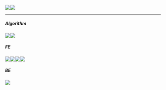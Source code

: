 <img src="https://img.shields.io/badge/typescript-000000?style=for-the-badge&logo=typescript&logoColor=white"><img src="https://img.shields.io/badge/react-000000?style=for-the-badge&logo=react&logoColor=white">

---

##### Algorithm
<img src="https://img.shields.io/badge/c++-00599C?style=for-the-badge&logo=c++&logoColor=white"><img src="https://img.shields.io/badge/python-3776AB?style=for-the-badge&logo=python&logoColor=white">

##### FE
<img src="https://img.shields.io/badge/html5-E34F26?style=for-the-badge&logo=html5&logoColor=white"><img src="https://img.shields.io/badge/CSS3-1572B6?style=for-the-badge&logo=CSS3&logoColor=white"><img src="https://img.shields.io/badge/javascript-F7DF1E?style=for-the-badge&logo=javascript&logoColor=white"><img src="https://img.shields.io/badge/vue.js-4FC08D?style=for-the-badge&logo=vue.js&logoColor=white">

##### BE
<img src="https://img.shields.io/badge/django-092E20?style=for-the-badge&logo=django&logoColor=white">


